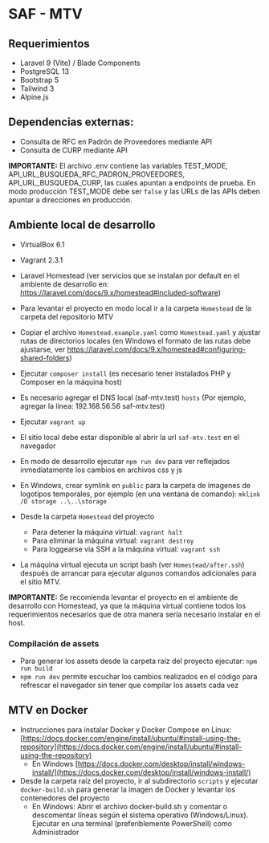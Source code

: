 # SAF - MTV

## Requerimientos

- Laravel 9 (Vite) / Blade Components
- PostgreSQL 13
- Bootstrap 5 
- Tailwind 3
- Alpine.js

## Dependencias externas:

- Consulta de RFC en Padrón de Proveedores mediante API 
- Consulta de CURP mediante API

**IMPORTANTE:** El archivo .env contiene las variables TEST_MODE, API_URL_BUSQUEDA_RFC_PADRON_PROVEEDORES, API_URL_BUSQUEDA_CURP, las cuales apuntan a endpoints de prueba. En modo producción TEST_MODE debe ser `false` y las URLs de las APIs deben apuntar a direcciones en producción.

## Ambiente local de desarrollo

- VirtualBox 6.1
- Vagrant 2.3.1
- Laravel Homestead (ver servicios que se instalan por default en el ambiente de desarrollo en: https://laravel.com/docs/9.x/homestead#included-software)
 
- Para levantar el proyecto en modo local ir a la carpeta `Homestead` de la carpeta del repositorio MTV
- Copiar el archivo `Homestead.example.yaml` como `Homestead.yaml` y ajustar rutas de directorios locales (en Windows el formato de las rutas debe ajustarse, ver https://laravel.com/docs/9.x/homestead#configuring-shared-folders)
- Ejecutar `composer install` (es necesario tener instalados PHP y Composer en la máquina host)
- Es necesario agregar el DNS local (saf-mtv.test) `hosts` (Por ejemplo, agregar la línea: 192.168.56.56	saf-mtv.test)
- Ejecutar `vagrant up`
- El sitio local debe estar disponible al abrir la url `saf-mtv.test` en el navegador

- En modo de desarrollo ejecutar `npm run dev` para ver reflejados inmediatamente los cambios en archivos css y js

- En Windows, crear symlink en `public` para la carpeta de imagenes de logotipos temporales, por ejemplo (en una ventana de comando): `mklink /D storage ..\..\storage`

- Desde la carpeta `Homestead` del proyecto
  - Para detener la máquina virtual: `vagrant halt`
  - Para eliminar la máquina virtual: `vagrant destroy`
  - Para loggearse via SSH a la máquina virtual: `vagrant ssh`

- La máquina virtual ejecuta un script bash (ver `Homestead/after.ssh`) después de arrancar para ejecutar algunos comandos adicionales para el sitio MTV.

**IMPORTANTE:** Se recomienda levantar el proyecto en el ambiente de desarrollo con Homestead, ya que la máquina virtual contiene todos los requerimientos necesarios que de otra manera sería necesario instalar en el host.

### Compilación de assets

- Para generar los assets desde la carpeta raíz del proyecto ejecutar: `npm run build`
- `npm run dev` permite escuchar los cambios realizados en el código para refrescar el navegador sin tener que compilar los assets cada vez

## MTV en Docker

- Instrucciones para instalar Docker y Docker Compose en Linux: [https://docs.docker.com/engine/install/ubuntu/#install-using-the-repository](https://docs.docker.com/engine/install/ubuntu/#install-using-the-repository)
  - En Windows [https://docs.docker.com/desktop/install/windows-install/](https://docs.docker.com/desktop/install/windows-install/) 
- Desde la carpeta raíz del proyecto, ir al subdirectorio `scripts` y ejecutar `docker-build.sh` para generar la imagen de Docker y levantar los contenedores del proyecto
	- En Windows: Abrir el archivo docker-build.sh y comentar o descomentar líneas según el sistema operativo (Windows/Linux). Ejecutar en una terminal (preferiblemente PowerShell) como Administrador
